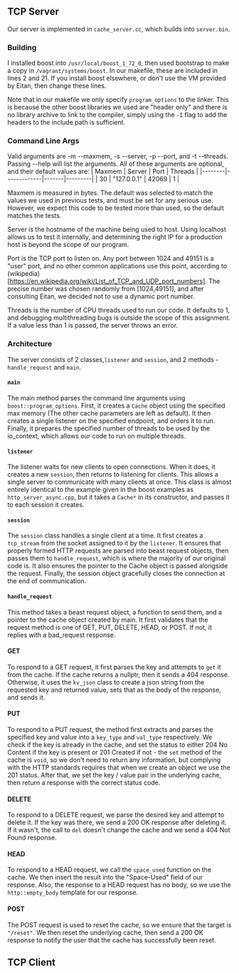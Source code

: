 ## TCP Server
Our server is implemented in `cache_server.cc`, which builds into `server.bin`.

### Building
I installed boost into `/usr/local/boost_1_72_0`, then used bootstrap to make a copy in `/vagrant/systems/boost`. In our makefile, these are included in lines 2 and 21. If you install boost elsewhere, or don't use the VM provided by Eitan, then change these lines.

Note that in our makefile we only specify `program_options` to the linker. This is because the other boost libraries we used are "header only" and there is no library archive to link to the compiler, simply using the `-I` flag to add the headers to the include path is sufficient.

### Command Line Args

Valid arguments are -m --maxmem, -s --server, -p --port, and -t --threads. Passing --help will list the arguments. All of these arguments are optional, and their default values are:
| Maxmem | Server      | Port  | Threads |
|--------|-------------|-------|---------|
|     30 | "127.0.0.1" | 42069 | 1       |

Maxmem is measured in bytes. The default was selected to match the values we used in previous tests, and must be set for any serious use. However, we expect this code to be tested more than used, so the default matches the tests.

Server is the hostname of the machine being used to host. Using localhost allows us to test it internally, and determining the right IP for a production host is beyond the scope of our program.

Port is the TCP port to listen on. Any port between 1024 and 49151 is a "user" port, and no other common applications use this point, according to (wikipedia)[https://en.wikipedia.org/wiki/List_of_TCP_and_UDP_port_numbers]. The precise number was chosen randomly from [1024,49151], and after consulting Eitan, we decided not to use a dynamic port number.

Threads is the number of CPU threads used to run our code. It defaults to 1, and debugging multithreading bugs is outside the scope of this assignment. If a value less than 1 is passed, the server throws an error.
### Architecture
The server consists of 2 classes,`listener` and `session`, and 2 methods - `handle_request` and `main`.

#### `main`
The main method parses the command line arguments using `boost::program_options`. First, it creates a `Cache` object using the specified max memory (The other cache parameters are left as default). It then creates a single listener on the specified endpoint, and orders it to run. Finally, it prepares the specified number of threads to be used by the io_context, which allows our code to run on multiple threads.
#### `listener`
The listener waits for new clients to open connections. When it does, it creates a new `session`, then returns to listening for clients. This allows a single server to communicate with many clients at once. This class is almost entirely identical to the example given in the boost examples as `http_server_async.cpp`, but it takes a `Cache*` in its constructor, and passes it to each session it creates.

#### `session`
The `session` class handles a single client at a time. It first creates a `tcp_stream` from the socket assigned to it by the `listener`. It ensures that properly formed HTTP requests are parsed into beast request objects, then passes them to `handle_request`, which is where the majority of our original code is. It also ensures the pointer to the Cache object is passed alongside the request. Finally, the session object gracefully closes the connection at the end of communication.

#### `handle_request`
This method takes a beast request object, a function to send them, and a pointer to the cache object created by main. It first validates that the request method is one of GET, PUT, DELETE, HEAD, or POST. If not, it replies with a bad_request response.
#### GET
To respond to a GET request, it first parses the key and attempts to `get` it from the cache. If the cache returns a nullptr, then it sends a 404 response. Otherwise, it uses the `kv_json` class to create a json string from the requested key and returned value, sets that as the body of the response, and sends it.
#### PUT
To respond to a PUT request, the method first extracts and parses the specified key and value into a `key_type` and `val_type` respectively. We check if the key is already in the cache, and set the status to either 204 No Content if the key is present or 201 Created if not - the `set` method of the cache is `void`, so we don't need to return any information, but complying with the HTTP standards requires that when we create an object we use the 201 status. After that, we set the key / value pair in the underlying cache, then return a response with the correct status code.
#### DELETE
To respond to a DELETE request, we parse the desired key and attempt to delete it. If the key was there, we send a 200 OK response after deleting it. If it wasn't, the call to `del` doesn't change the cache and we send a 404 Not Found response.
#### HEAD
To respond to a HEAD request, we call the `space_used` function on the cache. We then insert the result into the "Space-Used" field of our response. Also, the response to a HEAD request has no body, so we use the `http::empty_body` template for our response.
#### POST
The POST request is used to reset the cache, so we ensure that the target is `"/reset"`. We then reset the underlying cache, then send a 200 OK response to notify the user that the cache has successfully been reset.
## TCP Client
